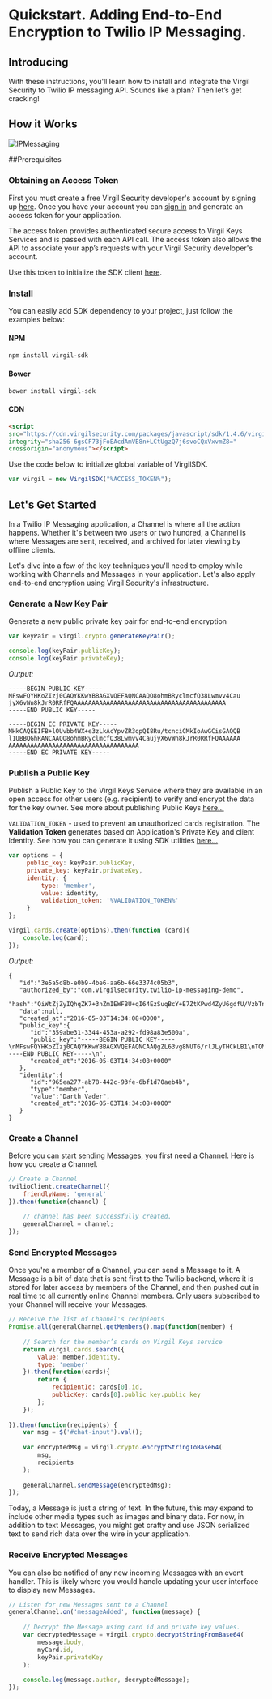 # Quickstart. Adding End-to-End Encryption to Twilio IP Messaging.

## Introducing

With these instructions, you'll learn how to install and integrate the Virgil Security to Twilio IP messaging API. Sounds like a plan? Then let’s get cracking!

## How it Works
![IPMessaging](https://github.com/VirgilSecurity/virgil-demo-twilio/blob/master/Images/how-it-works.png)

##Prerequisites
 
### Obtaining an Access Token
 
First you must create a free Virgil Security developer's account by signing up [here](https://developer.virgilsecurity.com/account/signup). Once you have your account you can [sign in](https://developer.virgilsecurity.com/account/signin) and generate an access token for your application.
 
The access token provides authenticated secure access to Virgil Keys Services and is passed with each API call. The access token also allows the API to associate your app’s requests with your Virgil Security developer's account.
 
Use this token to initialize the SDK client [here](#lets-get-started).
 
### Install
 
You can easily add SDK dependency to your project, just follow the examples below:
 
#### NPM
 
```sh
npm install virgil-sdk
```
 
#### Bower
```sh
bower install virgil-sdk
```
  
#### CDN
```html
<script 
src="https://cdn.virgilsecurity.com/packages/javascript/sdk/1.4.6/virgil-sdk.min.js" 
integrity="sha256-6gsCF73jFoEAcdAmVE8n+LCtUgzQ7j6svoCQxVxvmZ8="
crossorigin="anonymous"></script>
```

Use the code below to initialize global variable of VirgilSDK.

```js
var virgil = new VirgilSDK("%ACCESS_TOKEN%");
```

## Let's Get Started

In a Twilio IP Messaging application, a Channel is where all the action happens. Whether it's between two users or two hundred, a Channel is where Messages are sent, received, and archived for later viewing by offline clients.

Let's dive into a few of the key techniques you'll need to employ while working with Channels and Messages in your application. Let's also apply end-to-end encryption using Virgil Security's infrastructure.

### Generate a New Key Pair
Generate a new public private key pair for end-to-end encryption

```js
var keyPair = virgil.crypto.generateKeyPair();

console.log(keyPair.publicKey);
console.log(keyPair.privateKey);
```
*Output:*

```
-----BEGIN PUBLIC KEY-----
MFswFQYHKoZIzj0CAQYKKwYBBAGXVQEFAQNCAAQO8ohmBRyclmcfQ38Lwmvv4Cau
jyX6vWn8kJrR0RRfFQAAAAAAAAAAAAAAAAAAAAAAAAAAAAAAAAAAAAAAAAAA
-----END PUBLIC KEY-----

-----BEGIN EC PRIVATE KEY-----
MHkCAQEEIFB+lOUvbb4WX+e3zLkAcYpvZR3qpQI8Ru/tcnciCMkIoAwGCisGAQQB
l1UBBQGhRANCAAQO8ohmBRyclmcfQ38Lwmvv4CaujyX6vWn8kJrR0RRfFQAAAAAA
AAAAAAAAAAAAAAAAAAAAAAAAAAAAAAAAAAAA
-----END EC PRIVATE KEY-----
```

### Publish a Public Key

Publish a Public Key to the Virgil Keys Service where they are available in an open access for other users (e.g. recipient) to verify and encrypt the data for the key owner. See more about publishing Public Keys [here...](https://virgilsecurity.com/api-docs/javascript/keys-sdk#cards-and-public-keys)

`VALIDATION_TOKEN` - used to prevent an unauthorized cards registration. The **Validation Token** generates based on Application's Private Key and client Identity. See how you can generate it using SDK utilities [here...](https://virgilsecurity.com/api-docs/javascript/keys-sdk#obtaining-a-private-validationtoken)

```js
var options = {
     public_key: keyPair.publicKey,
     private_key: keyPair.privateKey,
     identity: {
         type: 'member',
         value: identity,
         validation_token: '%VALIDATION_TOKEN%'
     }
};

virgil.cards.create(options).then(function (card){
    console.log(card);
});
```

*Output:*

```
{  
   "id":"3e5a5d8b-e0b9-4be6-aa6b-66e3374c05b3",
   "authorized_by":"com.virgilsecurity.twilio-ip-messaging-demo",
   "hash":"QiWtZjZyIQhqZK7+3nZmIEWFBU+qI64EzSuqBcY+E7ZtKPwd4ZyU6gdfU/VzbTn6dHtfahCzHasNIOmO8ySB3A==",
   "data":null,
   "created_at":"2016-05-03T14:34:08+0000",
   "public_key":{  
      "id":"359abe31-3344-453a-a292-fd98a83e500a",
      "public_key":"-----BEGIN PUBLIC KEY-----\nMFswFQYHKoZIzj0CAQYKKwYBBAGXVQEFAQNCAAQgZL63vg8NUT6/rlJLyTHCkLB1\nTOM0Z79FJeC5fgDTiQAAAAAAAAAAAAAAAAAAAAAAAAAAAAAAAAAAAAAAAAAA\n-----END PUBLIC KEY-----\n",
      "created_at":"2016-05-03T14:34:08+0000"
   },
   "identity":{  
      "id":"965ea277-ab78-442c-93fe-6bf1d70aeb4b",
      "type":"member",
      "value":"Darth Vader",
      "created_at":"2016-05-03T14:34:08+0000"
   }
}
```

### Create a Channel
Before you can start sending Messages, you first need a Channel. Here is how you create a Channel.

```js
// Create a Channel
twilioClient.createChannel({
    friendlyName: 'general'
}).then(function(channel) {
    
    // channel has been successfully created.
    generalChannel = channel;
});
```

### Send Encrypted Messages
Once you're a member of a Channel, you can send a Message to it. A Message is a bit of data that is sent first to the Twilio backend, where it is stored for later access by members of the Channel, and then pushed out in real time to all currently online Channel members. Only users subscribed to your Channel will receive your Messages.

```js
// Receive the list of Channel's recipients
Promise.all(generalChannel.getMembers().map(function(member) {
    
    // Search for the member’s cards on Virgil Keys service
    return virgil.cards.search({ 
        value: member.identity,
        type: 'member'
    }).then(function(cards){
        return { 
            recipientId: cards[0].id, 
            publicKey: cards[0].public_key.public_key
        };
    });
    
}).then(function(recipients) {
    var msg = $('#chat-input').val();
    
    var encryptedMsg = virgil.crypto.encryptStringToBase64(
        msg, 
        recipients
    );
        
    generalChannel.sendMessage(encryptedMsg);    
});
```

Today, a Message is just a string of text. In the future, this may expand to include other media types such as images and binary data. For now, in addition to text Messages, you might get crafty and use JSON serialized text to send rich data over the wire in your application.

### Receive Encrypted Messages
You can also be notified of any new incoming Messages with an event handler. This is likely where you would handle updating your user interface to display new Messages.

```js
// Listen for new Messages sent to a Channel
generalChannel.on('messageAdded', function(message) {
    
    // Decrypt the Message using card id and private key values.
    var decryptedMessage = virgil.crypto.decryptStringFromBase64(
        message.body, 
        myCard.id, 
        keyPair.privateKey
    );
        
    console.log(message.author, decryptedMessage);
});
```
